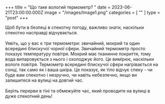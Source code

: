 +++
title = "Що таке вологий термометр? "
date = 2023-06-21T23:00:00.000Z
image = "/images/Image1.png"
categories = [ "" ]
type = "post"
+++

Щоб бути в безпеці в спекотну погоду, важливо знати, наскільки спекотно насправді відчувається. \
\
Уявіть, що у вас є три термометри: звичайний, мокрий та один всередині блискучої чорної сфери. Звичайний термометр просто показує температуру повітря. Мокрий має тканинне покриття, тому вода випаровується з нього і охолоджує його. Це вимірює, наскільки вологе повітря. Термометр всередині блискучої сфери нагрівається на сонці, так само як і ваша шкіра. Це показує, як тіло відчує спеку - чи буде вам спекотно і незручно, чи навіть небезпечно, якщо ви залишитеся на вулиці на довгий час.\
\
Беріть перерви в тіні та обмежуйте час, який проводите на вулиці в дуже спекотний день!

